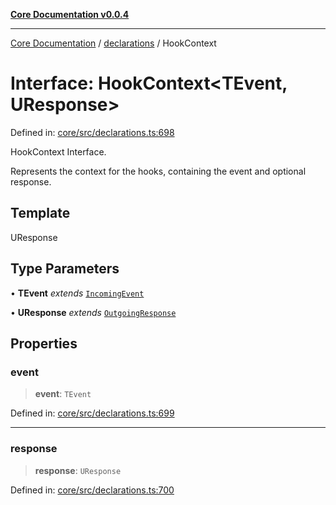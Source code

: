 [**Core Documentation v0.0.4**](../../README.md)

***

[Core Documentation](../../modules.md) / [declarations](../README.md) / HookContext

# Interface: HookContext\<TEvent, UResponse\>

Defined in: [core/src/declarations.ts:698](https://github.com/stonemjs/core/blob/e4675fc5d1a8e120fdb4d54e226a2496fdda3681/src/declarations.ts#L698)

HookContext Interface.

Represents the context for the hooks, containing the event and optional response.

## Template

UResponse

## Type Parameters

• **TEvent** *extends* [`IncomingEvent`](../../events/IncomingEvent/classes/IncomingEvent.md)

• **UResponse** *extends* [`OutgoingResponse`](../../events/OutgoingResponse/classes/OutgoingResponse.md)

## Properties

### event

> **event**: `TEvent`

Defined in: [core/src/declarations.ts:699](https://github.com/stonemjs/core/blob/e4675fc5d1a8e120fdb4d54e226a2496fdda3681/src/declarations.ts#L699)

***

### response

> **response**: `UResponse`

Defined in: [core/src/declarations.ts:700](https://github.com/stonemjs/core/blob/e4675fc5d1a8e120fdb4d54e226a2496fdda3681/src/declarations.ts#L700)
